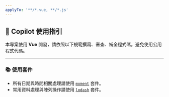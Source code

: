 ```yaml
---
applyTo: '**/*.vue, **/*.js'
---
```


## 🧠 Copilot 使用指引

本專案使用 **Vue** 開發，請依照以下規範撰寫、審查、補全程式碼。避免使用公用程式代碼。

---

### 📚 使用套件

- 所有日期與時間相關處理請使用 [`moment`](https://momentjs.com/) 套件。
- 常用資料處理與陣列操作請使用 [`lodash`](https://lodash.com/) 套件。